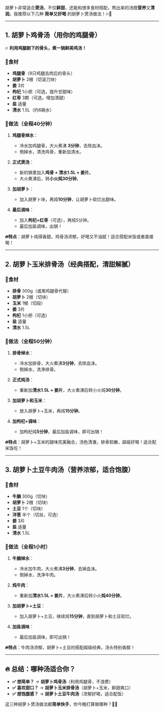 胡萝卜非常适合**煲汤**，不仅**鲜甜**，还能和很多食材搭配，熬出来的汤既**营养**又**清润**。我推荐以下几种 **简单又好喝** 的胡萝卜煲汤做法！🔥🍲

---

## **1. 胡萝卜鸡骨汤（用你的鸡腿骨）**
🔥 **利用鸡腿剔下的骨头，煮一锅鲜美鸡汤！**

### **🔹食材**
- **鸡腿骨**（9只鸡腿去肉后的骨头）
- **胡萝卜** 2根（切滚刀块）
- **姜** 3片
- **枸杞** 1小把（可选，提升甘甜味）
- **红枣** 3颗（可选，增加清甜）
- **盐** 适量
- **清水** 1.5L（约6碗水）

### **🔹做法（全程40分钟）**
1. **鸡腿骨焯水**：
   - 冷水加鸡腿骨，大火煮沸 **3分钟**，去除血沫。
   - 倒掉水，清洗鸡骨，重新加清水。

2. **正式煲汤**：
   - 新的锅里加入**鸡骨 + 清水1.5L + 姜片**。
   - 大火煮沸后，转**小火炖30分钟**。

3. **加胡萝卜**：
   - 加入胡萝卜块，再炖**10分钟**，让胡萝卜软烂出甜味。

4. **最后调味**：
   - 加入**枸杞+红枣**（可选），再炖5分钟。
   - 最后加盐调味，出锅！

**🔥特点**：胡萝卜炖得香甜，鸡骨汤浓郁，好喝又不油腻！适合搭配米饭或者直接喝！

---

## **2. 胡萝卜玉米排骨汤（经典搭配，清甜解腻）**
### **🔹食材**
- **排骨** 300g（或用鸡腿骨代替）
- **胡萝卜** 2根（切块）
- **玉米** 1根（切段）
- **姜** 3片
- **枸杞** 1小把（可选）
- **盐** 适量
- **清水** 1.5L

### **🔹做法（全程50分钟）**
1. **排骨焯水**：
   - 冷水加排骨，大火煮沸**3分钟**，去除血沫。
   - 倒掉水，洗净排骨。

2. **正式炖汤**：
   - 重新加**清水1.5L + 姜片**，大火煮沸后转小火炖**30分钟**。

3. **加胡萝卜和玉米**：
   - 放入胡萝卜+玉米，再炖**15分钟**。

4. **加枸杞+调味**：
   - 加枸杞炖**5分钟**，最后加盐调味，即可出锅！

**🔥特点**：胡萝卜+玉米的甜味完美融合，汤色清澈，排骨软嫩，超级好喝！适合配米饭吃！

---

## **3. 胡萝卜土豆牛肉汤（营养浓郁，适合饱腹）**
### **🔹食材**
- **牛腩** 300g（切块）
- **胡萝卜** 2根（切块）
- **土豆** 1个（切块）
- **洋葱** 半个（切丝，可选）
- **姜** 3片
- **盐** 适量
- **清水** 1.5L

### **🔹做法（全程1小时）**
1. **牛腩焯水**：
   - 冷水加牛肉，大火煮沸**3分钟**，去掉血沫。
   - 倒掉水，洗净牛肉。

2. **炖牛肉**：
   - 重新加**清水1.5L + 姜片**，大火煮沸后转小火**炖40分钟**。

3. **加胡萝卜+土豆**：
   - 加入胡萝卜+土豆，继续炖**15分钟**，直到胡萝卜和土豆软烂。

4. **加盐调味**：
   - 最后加盐调味，即可出锅！

**🔥特点**：牛肉汤浓郁，胡萝卜+土豆的搭配超级经典，汤头特别香醇！

---

## **🔥 总结：哪种汤适合你？**
- **✅ 想简单？** → **胡萝卜鸡骨汤**（利用鸡腿骨，不浪费）
- **✅ 喜欢甜口？** → **胡萝卜玉米排骨汤**（胡萝卜+玉米，鲜甜爽口）
- **✅ 想饱腹感？** → **胡萝卜土豆牛肉汤**（浓郁好喝，适合配饭）

这三种胡萝卜煲汤做法都**简单快手**，你今晚打算做哪种？🍲🔥
